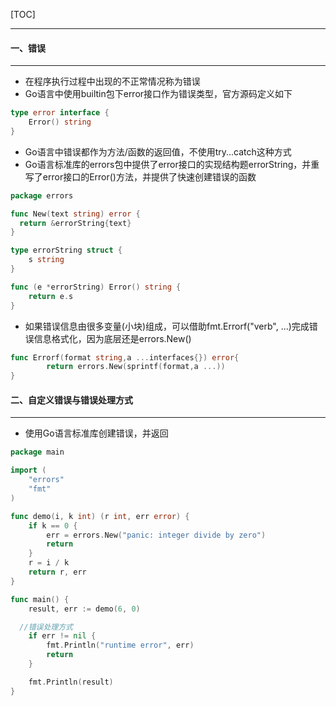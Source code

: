 [TOC]

***

#### 一、错误

***

* 在程序执行过程中出现的不正常情况称为错误
* Go语言中使用builtin包下error接口作为错误类型，官方源码定义如下

```go
type error interface {
	Error() string
}
```

* Go语言中错误都作为方法/函数的返回值，不使用try...catch这种方式
* Go语言标准库的errors包中提供了error接口的实现结构题errorString，并重写了error接口的Error()方法，并提供了快速创建错误的函数

```go
package errors

func New(text string) error {
  return &errorString{text}
}

type errorString struct {
  	s string
}

func (e *errorString) Error() string {
  	return e.s
}
```

* 如果错误信息由很多变量(小块)组成，可以借助fmt.Errorf("verb", ...)完成错误信息格式化，因为底层还是errors.New()

```go
func Errorf(format string,a ...interfaces{}) error{
		return errors.New(sprintf(format,a ...))
}
```

#### 二、自定义错误与错误处理方式

***

* 使用Go语言标准库创建错误，并返回

```go
package main

import (
	"errors"
	"fmt"
)

func demo(i, k int) (r int, err error) {
	if k == 0 {
		err = errors.New("panic: integer divide by zero")
		return
	}
	r = i / k
	return r, err
}

func main() {
	result, err := demo(6, 0)

  //错误处理方式
	if err != nil {
		fmt.Println("runtime error", err)
		return
	}

	fmt.Println(result)
}
```

